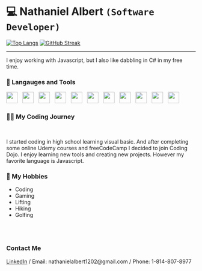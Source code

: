 # 💻 Nathaniel Albert `(Software Developer)`

[![Top Langs](https://github-readme-stats.vercel.app/api/top-langs/?username=NathanielJ14)](https://github.com/NathanielJ14/github-readme-stats)
[![GitHub Streak](https://github-readme-streak-stats.herokuapp.com/?user=NathanielJ14)](https://git.io/streak-stats)

---
<p>I enjoy working with Javascript, but I also like dabbling in C# in my free time.</p>

### 🧰 Langauges and Tools

<p align="left">
 <img align="left" style="padding-right:10px" width="30px" src="https://cdn.jsdelivr.net/gh/devicons/devicon/icons/javascript/javascript-original.svg" />
 <img align="left" style="padding-right:10px" width="30px" src="https://cdn.jsdelivr.net/gh/devicons/devicon/icons/python/python-original.svg" />
 <img align="left" style="padding-right:10px" width="30px" src="https://cdn.jsdelivr.net/gh/devicons/devicon/icons/html5/html5-original.svg" />
 <img align="left" style="padding-right:10px" width="30px" src="https://cdn.jsdelivr.net/gh/devicons/devicon/icons/css3/css3-original.svg" />
 <img align="left" style="padding-right:10px" width="30px" src="https://cdn.jsdelivr.net/gh/devicons/devicon/icons/react/react-original.svg" />
 <img align="left" style="padding-right:10px" width="30px" src="https://cdn.jsdelivr.net/gh/devicons/devicon/icons/nodejs/nodejs-original.svg" />
 <img align="left" style="padding-right:10px" width="30px" src="https://cdn.jsdelivr.net/gh/devicons/devicon/icons/mongodb/mongodb-original.svg" />
 <img align="left" style="padding-right:10px" width="30px" src="https://cdn.jsdelivr.net/gh/devicons/devicon/icons/mysql/mysql-original.svg" />
 <img align="left" style="padding-right:10px" width="30px" src="https://cdn.jsdelivr.net/gh/devicons/devicon/icons/flask/flask-original.svg" />
 <img align="left" style="padding-right:10px" width="30px" src="https://cdn.jsdelivr.net/gh/devicons/devicon/icons/bootstrap/bootstrap-original.svg" /> 
 <img align="left" style="padding-right:10px" width="30px" src="https://cdn.jsdelivr.net/gh/devicons/devicon/icons/git/git-original.svg" />
</p>

<br />

#


<h3>👨‍💻 My Coding Journey</h3>
 <br />
<p>I started coding in high school learning visual basic. And after completing some online Udemy courses and freeCodeCamp I decided to join Coding Dojo. I enjoy learning new tools and creating new projects. However my favorite language is Javascript.</p>
 
 
<h3>👾 My Hobbies</h3>
 <ul>
 <li>Coding</li>
  <li>Gaming</li>
  <li>Lifting</li>
  <li>Hiking</li>
 <li>Golfing</li>
 </ul>
 <br />
 
 #
 
 <h3>Contact Me</h3>
 <a href="https://www.linkedin.com/in/nathaniel-j-albert/" >LinkedIn</a> / Email: nathanielalbert1202@gmail.com / Phone: 1-814-807-8977
 
 
